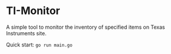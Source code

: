 # TI-Monitor
A simple tool to monitor the inventory of specified items on Texas Instruments site.

Quick start: `go run main.go`